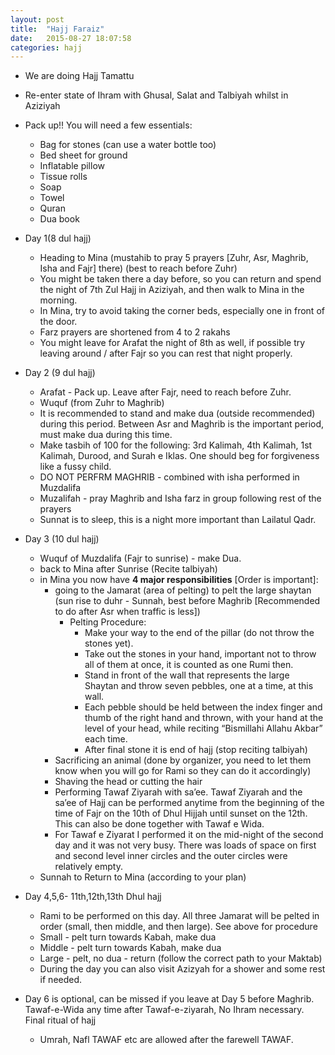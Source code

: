 ```yaml
---
layout: post
title:  "Hajj Faraiz"
date:   2015-08-27 18:07:58
categories: hajj
---
```


- We are doing Hajj Tamattu

- Re-enter state of Ihram with Ghusal, Salat and Talbiyah whilst in Aziziyah
- Pack up!! You will need a few essentials:
    - Bag for stones (can use a water bottle too)
    - Bed sheet for ground
    - Inflatable pillow
    - Tissue rolls
    - Soap
    - Towel
    - Quran
    - Dua book

- Day 1(8 dul hajj)
     - Heading to Mina (mustahib to pray 5 prayers [Zuhr, Asr, Maghrib, Isha and Fajr] there) (best to reach before Zuhr)
     - You might be taken there a day before, so you can return and spend the night of 7th Zul Hajj in Aziziyah, and then walk to Mina in the morning.
     - In Mina, try to avoid taking the corner beds, especially one in front of the door.
     - Farz prayers are shortened from 4 to 2 rakahs
     - You might leave for Arafat the night of 8th as well, if possible try leaving around / after Fajr so you can rest that night properly.

- Day 2 (9 dul hajj)
     - Arafat - Pack up. Leave after Fajr, need to reach before Zuhr.
     - Wuquf (from Zuhr to Maghrib)
     - It is recommended to stand and make dua (outside recommended) during this period. Between Asr and Maghrib is the important period, must make dua during this time.
     - Make tasbih of 100 for the following:  3rd Kalimah, 4th Kalimah, 1st Kalimah, Durood, and Surah e Iklas. One should beg for forgiveness like a fussy child.
     - DO NOT PERFRM MAGHRIB - combined with isha performed in Muzdalifa
     - Muzalifah - pray Maghrib and Isha farz in group following rest of the prayers
     - Sunnat is to sleep, this is a night more important than Lailatul Qadr.

- Day 3 (10 dul hajj)
     - Wuquf of Muzdalifa (Fajr to sunrise) - make Dua.
     - back to Mina after Sunrise (Recite talbiyah)
     - in Mina you now have __4 major responsibilities__ [Order is important]:
        - going to the Jamarat (area of pelting) to pelt the large shaytan  (sun rise to duhr - Sunnah, best before Maghrib [Recommended to do after Asr when traffic is less])
            - Pelting Procedure:
                - Make your way to the end of the pillar (do not throw the stones yet).
                - Take out the stones in your hand, important not to throw all of them at once, it is counted as one Rumi then.
                - Stand in front of the wall that represents the large Shaytan and throw seven pebbles, one at a time, at this wall.
                - Each pebble should be held between the index finger and thumb of the right hand and thrown, with your hand at the level of your head, while reciting “Bismillahi Allahu Akbar” each time.
                - After final stone it is end of hajj (stop reciting talbiyah)
        - Sacrificing an animal (done by organizer, you need to let them know when you will go for Rami so they can do it accordingly)
        - Shaving the head or cutting the hair
        - Performing Tawaf Ziyarah with sa’ee. Tawaf Ziyarah and the sa’ee of Hajj can be performed anytime from the beginning of the time of Fajr on the 10th of Dhul Hijjah until sunset on the 12th. This can also be done together with Tawaf e Wida.
        - For Tawaf e Ziyarat I performed it on the mid-night of the second day and it was not very busy. There was loads of space on first and second level inner circles and the outer circles were relatively empty.
     - Sunnah to Return to Mina (according to your plan)

- Day 4,5,6- 11th,12th,13th Dhul hajj
     - Rami to be performed on this day. All three Jamarat will be pelted in order (small, then middle, and then large). See above for procedure
     - Small - pelt turn towards Kabah, make dua
     - Middle - pelt turn towards Kabah, make dua
     - Large - pelt, no dua - return (follow the correct path to your Maktab)
     - During the day you can also visit Azizyah for a shower and some rest if needed.

- Day 6 is optional, can be missed if you leave at Day 5 before Maghrib.
     Tawaf-e-Wida any time after Tawaf-e-ziyarah, No Ihram necessary. Final ritual of hajj
     - Umrah, Nafl TAWAF etc are allowed after the farewell TAWAF.
